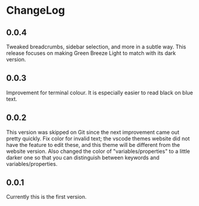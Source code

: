 # ChangeLog

## 0.0.4

Tweaked breadcrumbs, sidebar selection, and more in a subtle way.
This release focuses on making Green Breeze Light to match with its dark version.

## 0.0.3

Improvement for terminal colour. It is especially easier to read black on blue text.

## 0.0.2

This version was skipped on Git since the next improvement came out pretty quickly.
Fix color for invalid text; the vscode themes website did not have the feature to edit these, and this theme will be different from the website version.
Also changed the color of "variables/properties" to a little darker one so that you can distinguish between keywords and variables/properties.

## 0.0.1

Currently this is the first version.
